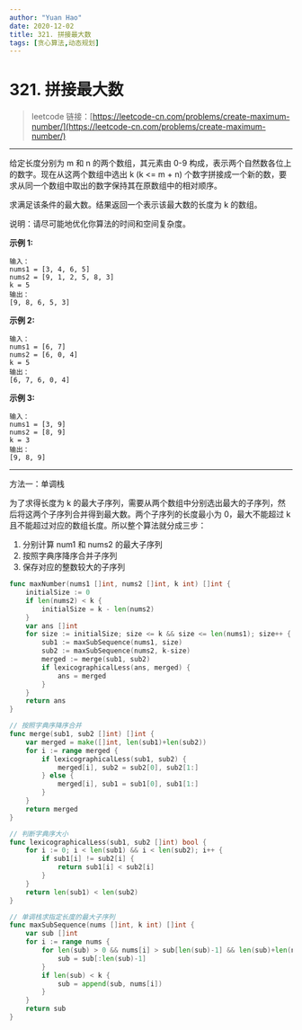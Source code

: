 ```yaml
---
author: "Yuan Hao"
date: 2020-12-02
title: 321. 拼接最大数
tags: [贪心算法,动态规划]
---
```


# 321. 拼接最大数

> leetcode 链接：[https://leetcode-cn.com/problems/create-maximum-number/](https://leetcode-cn.com/problems/create-maximum-number/)

---
给定长度分别为 m 和 n 的两个数组，其元素由 0-9 构成，表示两个自然数各位上的数字。现在从这两个数组中选出 k (k <= m + n) 个数字拼接成一个新的数，要求从同一个数组中取出的数字保持其在原数组中的相对顺序。

求满足该条件的最大数。结果返回一个表示该最大数的长度为 k 的数组。

说明：请尽可能地优化你算法的时间和空间复杂度。

**示例 1:**
```
输入：
nums1 = [3, 4, 6, 5]
nums2 = [9, 1, 2, 5, 8, 3]
k = 5
输出：
[9, 8, 6, 5, 3]
```

**示例 2:**
```
输入：
nums1 = [6, 7]
nums2 = [6, 0, 4]
k = 5
输出：
[6, 7, 6, 0, 4]
```

**示例 3:**
```
输入：
nums1 = [3, 9]
nums2 = [8, 9]
k = 3
输出：
[9, 8, 9]
```
---

方法一：单调栈

为了求得长度为 k 的最大子序列，需要从两个数组中分别选出最大的子序列，然后将这两个子序列合并得到最大数。两个子序列的长度最小为 0，最大不能超过 k 且不能超过对应的数组长度。所以整个算法就分成三步：
1. 分别计算 num1 和 nums2 的最大子序列
2. 按照字典序降序合并子序列
3. 保存对应的整数较大的子序列

```go
func maxNumber(nums1 []int, nums2 []int, k int) []int {
	initialSize := 0
	if len(nums2) < k {
		initialSize = k - len(nums2)
	}
	var ans []int
	for size := initialSize; size <= k && size <= len(nums1); size++ {
		sub1 := maxSubSequence(nums1, size)
		sub2 := maxSubSequence(nums2, k-size)
		merged := merge(sub1, sub2)
		if lexicographicalLess(ans, merged) {
			ans = merged
		}
	}
	return ans
}

// 按照字典序降序合并
func merge(sub1, sub2 []int) []int {
	var merged = make([]int, len(sub1)+len(sub2))
	for i := range merged {
		if lexicographicalLess(sub1, sub2) {
			merged[i], sub2 = sub2[0], sub2[1:]
		} else {
			merged[i], sub1 = sub1[0], sub1[1:]
		}
	}
	return merged
}

// 判断字典序大小
func lexicographicalLess(sub1, sub2 []int) bool {
	for i := 0; i < len(sub1) && i < len(sub2); i++ {
		if sub1[i] != sub2[i] {
			return sub1[i] < sub2[i]
		}
	}
	return len(sub1) < len(sub2)
}

// 单调栈求指定长度的最大子序列
func maxSubSequence(nums []int, k int) []int {
	var sub []int
	for i := range nums {
		for len(sub) > 0 && nums[i] > sub[len(sub)-1] && len(sub)+len(nums)-i-1 >= k {
			sub = sub[:len(sub)-1]
		}
		if len(sub) < k {
			sub = append(sub, nums[i])
		}
	}
	return sub
}
```